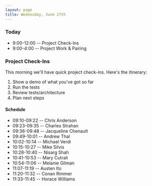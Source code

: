```yaml
---
layout: page
title: Wednesday, June 27th
---
```


### Today

* 9:00-12:00 -- Project Check-Ins
* 9:00-4:00 -- Project Work & Pairing

### Project Check-Ins

This morning we'll have quick project check-ins. Here's the itinerary:

1. Show a demo of what you've got so far
2. Run the tests
3. Review tests/architecture
4. Plan next steps

#### Schedule

* 09:10-09:22 -- Chris Anderson
* 09:23-09:35 -- Charles Strahan
* 09:36-09:48 -- Jacqueline Chenault
* 09:49-10:01 -- Andrew Thal
* 10:02-10:14 -- Michael Verdi
* 10:15-10:27 -- Mike Silvis
* 10:28-10:40 -- Nisarg Shah
* 10:41-10:53 -- Mary Cutrali
* 10:54-11:06 -- Melanie Gilman
* 11:07-11:19 -- Austen Ito
* 11:20-11:32 -- Conan Rimmer
* 11:33-11:45 -- Horace Williams
